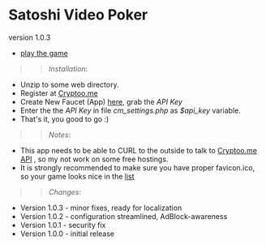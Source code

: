 Satoshi Video Poker
===================
version 1.0.3


 * [play the game](http://gra4.com/games/vp)
 
>> *Installation*:
 * Unzip to some web directory.
 * Register at [Cryptoo.me](https://cryptoo.me/register/)
 * Create New Faucet (App) [here](https://cryptoo.me/faucets/), grab the *API Key*
 * Enter the the *API Key* in file *cm_settings.php* as *$api_key* variable.
 * That's it, you good to go :) 


>> *Notes*:
 * This app needs to be able to CURL to the outside to talk to [Cryptoo.me API](https://cryptoo.me/api-doc/) , so my not work on some free hostings.
 * It is strongly recommended to make sure you have proper favicon.ico, so your game looks nice in the [list](https://cryptoo.me/rotator/)
 
 >> *Changes*:
 
  * Version 1.0.3 - minor fixes, ready for localization
  * Version 1.0.2 - configuration streamlined, AdBlock-awareness
  * Version 1.0.1 - security fix
  * Version 1.0.0 - initial release